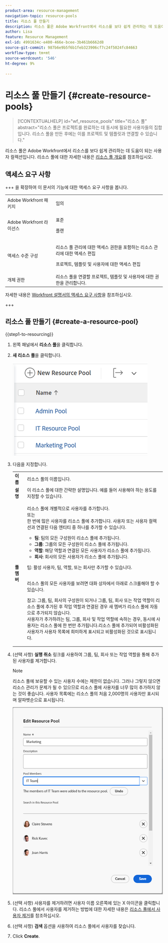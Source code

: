 ```yaml
---
product-area: resource-management
navigation-topic: resource-pools
title: 리소스 풀 만들기
description: 리소스 풀은 Adobe Workfront에서 리소스를 보다 쉽게 관리하는 데 도움이 되는 사용자 컬렉션입니다.
author: Lisa
feature: Resource Management
exl-id: 4991634c-e400-466e-bcee-3b461b6662d8
source-git-commit: 987b6e9b5f6b1feb323906cf7c24f5024fc84663
workflow-type: tm+mt
source-wordcount: '546'
ht-degree: 9%

---
```


# 리소스 풀 만들기 {#create-resource-pools}

>[!CONTEXTUALHELP]
>id="wf_resource_pools"
>title="리소스 풀"
>abstract="리소스 풀은 프로젝트를 완료하는 데 동시에 필요한 사용자들의 집합입니다. 리소스 풀을 만든 후에는 이를 프로젝트 및 템플릿과 연결할 수 있습니다."

리소스 풀은 Adobe Workfront에서 리소스를 보다 쉽게 관리하는 데 도움이 되는 사용자 컬렉션입니다. 리소스 풀에 대한 자세한 내용은 [리소스 풀 개요](../../../resource-mgmt/resource-planning/resource-pools/work-with-resource-pools.md)를 참조하십시오.

## 액세스 요구 사항

+++ 을 확장하여 이 문서의 기능에 대한 액세스 요구 사항을 봅니다.

<table style="table-layout:auto"> 
 <col> 
 <col> 
 <tbody> 
  <tr> 
   <td>Adobe Workfront 패키지</td> 
   <td><p>임의</p></td> 
  </tr> 
  <tr> 
   <td>Adobe Workfront 라이선스</td> 
   <td><p>표준</p>
   <p>플랜</p></td>
  </tr> 
  <tr> 
   <td>액세스 수준 구성</td> 
   <td> <p>리소스 풀 관리에 대한 액세스 권한을 포함하는 리소스 관리에 대한 액세스 편집</p> <p>프로젝트, 템플릿 및 사용자에 대한 액세스 편집</p></td> 
  </tr> 
  <tr> 
   <td>개체 권한</td> 
   <td>리소스 풀을 연결할 프로젝트, 템플릿 및 사용자에 대한 권한을 관리합니다.</td> 
  </tr> 
 </tbody> 
</table>

자세한 내용은 [Workfront 설명서의 액세스 요구 사항](/help/quicksilver/administration-and-setup/add-users/access-levels-and-object-permissions/access-level-requirements-in-documentation.md)을 참조하십시오.

+++

## 리소스 풀 만들기 {#create-a-resource-pool}

{{step1-to-resourcing}}

1. 왼쪽 패널에서 **리소스 풀**&#x200B;을 클릭합니다.
1. **새 리소스 풀**&#x200B;을 클릭합니다.

   ![리소스 풀](assets/list-of-resource-pools.png)

1. 다음을 지정합니다.

   <table style="table-layout:auto">
    <col>
    <col>
    <tbody>
     <tr>
      <td role="rowheader"><strong>이름</strong></td>
      <td>리소스 풀의 이름입니다.</td>
     </tr>
     <tr>
      <td role="rowheader"><strong>설명</strong></td>
      <td>이 리소스 풀에 대한 간략한 설명입니다. 예를 들어 사용해야 하는 용도를 지정할 수 있습니다.</td>
     </tr>
     <tr>
      <td role="rowheader"><strong>풀 멤버</strong></td>
      <td><p> 리소스 풀에 개별적으로 사용자를 추가합니다.<br>또는 <br>한 번에 많은 사용자를 리소스 풀에 추가합니다. 사용자 또는 사용자 컬렉션과 연결된 다음 엔티티 중 하나를 추가할 수 있습니다.
        <ul>
         <li><strong>팀</strong>: 팀의 모든 구성원이 리소스 풀에 추가됩니다.</li>
         <li><strong>그룹</strong>: 그룹의 모든 구성원이 리소스 풀에 추가됩니다.</li>
         <li><strong>역할</strong>: 해당 역할과 연결된 모든 사용자가 리소스 풀에 추가됩니다.</li>
         <li><strong>회사</strong>: 회사의 모든 사용자가 리소스 풀에 추가됩니다.</li>
        </ul><p>팁: 활성 사용자, 팀, <span>역할,</span> 또는 회사만 추가할 수 있습니다.</p><br>리소스 풀의 모든 사용자를 보려면 대화 상자에서 아래로 스크롤해야 할 수 있습니다.
        <p>참고: 그룹, 팀, 회사의 구성원이 되거나 그룹, 팀, 회사 또는 작업 역할이 리소스 풀에 추가된 후 작업 역할과 연결된 경우 새 멤버가 리소스 풀에 자동으로 추가되지 않습니다. <br>사용자가 추가하려는 팀, 그룹, 회사 및 작업 역할에 속하는 경우, 동시에 사용자는 리소스 풀에 한 번만 추가됩니다.리소스 풀에 추가되어 비활성화된 <br>사용자가 사용자 목록에 희미하게 표시되고 비활성화된 것으로 표시됩니다.</p></p></td>
     </tr>
    </tbody>
   </table>

1. (선택 사항) **실행 취소** 링크를 사용하여 그룹, 팀, 회사 또는 작업 역할을 통해 추가된 사용자를 제거합니다.

   >[!NOTE]
   >
   >리소스 풀에 보유할 수 있는 사용자 수에는 제한이 없습니다. 그러나 그렇지 않으면 리소스 관리가 문제가 될 수 있으므로 리소스 풀에 사용자를 너무 많이 추가하지 않는 것이 좋습니다. 사용자 목록에는 리소스 풀의 처음 2,000명의 사용자만 표시되며 알파벳순으로 표시됩니다.

   ![사용자가 리소스 풀에 추가됨](assets/users-in-resource-pool2.png)

1. (선택 사항) 사용자를 제거하려면 사용자 이름 오른쪽에 있는 X 아이콘을 클릭합니다. 리소스 풀에서 사용자를 제거하는 방법에 대한 자세한 내용은 [리소스 풀에서 사용자 제거](../../../resource-mgmt/resource-planning/resource-pools/remove-users-from-resource-pool.md)를 참조하십시오.
1. (선택 사항) **검색** 옵션을 사용하여 리소스 풀에서 사용자를 찾습니다.
1. Click **Create**.
